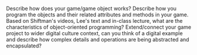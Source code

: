 

Describe how does your game/game object works?
Describe how you program the objects and their related attributes and methods in your game.
Based on Shiftman's videos, Lee's text and in-class lecture, what are the characteristics of object-oriented programming?
Extend/connect your game project to wider digital culture context, can you think of a digital example and describe how complex details and operations are being abstracted and encapsulated?
